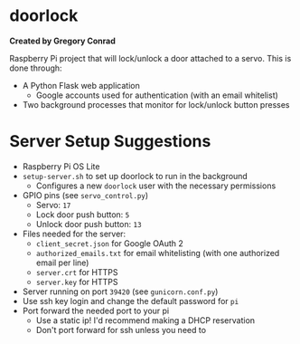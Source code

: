 # doorlock
**Created by Gregory Conrad**

Raspberry Pi project that will lock/unlock a door attached to a servo.
This is done through:
- A Python Flask web application
  - Google accounts used for authentication (with an email whitelist)
- Two background processes that monitor for lock/unlock button presses

# Server Setup Suggestions
- Raspberry Pi OS Lite
- `setup-server.sh` to set up doorlock to run in the background
  - Configures a new `doorlock` user with the necessary permissions
- GPIO pins (see `servo_control.py`)
  - Servo: `17`
  - Lock door push button: `5`
  - Unlock door push button: `13`
- Files needed for the server:
  - `client_secret.json` for Google OAuth 2
  - `authorized_emails.txt` for email whitelisting (with one authorized email per line)
  - `server.crt` for HTTPS
  - `server.key` for HTTPS
- Server running on port `39420` (see `gunicorn.conf.py`)
- Use ssh key login and change the default password for `pi`
- Port forward the needed port to your pi
  - Use a static ip! I'd recommend making a DHCP reservation
  - Don't port forward for ssh unless you need to
